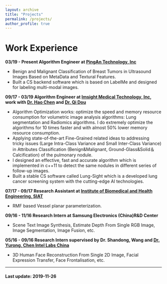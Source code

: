 ```yaml
---
layout: archive
title: "Projects"
permalink: /projects/
author_profile: true
---
```


# Work Experience 
**03/19 - Present   Algorithm Engineer at [PingAn Technology, Inc](https://tech.pingan.com/en/)**
- Benign and Malignant Classification of Breast Tumors in Ultrasound Images Based on MetaData and Textural Features.
- Built a CS backend software which is based on LabelMe and designed for labeling multi-modal images.

**09/17 - 03/19    Algorithm Engineer at [Imsight Medical Technology, Inc](http://www.imsightmed.com/article/en), work with [Dr. Hao Chen](http://appsrv.cse.cuhk.edu.hk/~hchen/) and [Dr. Qi Dou](https://carrend.github.io/)**
- Algorithm Optimization works: optimize the speed and memory resource consumption for volumetric image analysis algorithms: Lung segmentation and Radiomics algorithms. I do extremely optimize the algorithms for 10 times faster and with almost 50% lower memory resource consumption.
- Applying state-of-the-art Fine-Grained related ideas to addressing tricky issues (Large Intra-Class Variance and Small Inter-Class Variance) in Attributes Classification (Benign&Malignant, Ground-Glass&Solid＆Calcification) of the pulmonary nodule.
- I designed an effective, fast and accurate algorithm which is implemented in c++11 to detect the same nodules in different series of follow-up images.
- Built a stable CS software called Lung-Sight which is a developed lung cancer screening system with the cutting-edge AI technologies. 

**07/17 - 09/17    Research Assistant  at [Institute of Biomedical and Health Engineering,  SIAT](http://english.siat.cas.cn/SI2017/IBHE2017/)**
- RMF based Vessel planar parameterization.

**09/16 - 11/16    Research Intern at Samsung Electronics (China)R&D Center**
- Scene Text Image Synthesis, Estimate Depth From Single RGB Image, Image Segmentation, Image Fusion, etc.

**05/16 - 09/16    Research Intern supervised by Dr. Shandong, Wang and [Dr. Yurong, Chen ](https://www.linkedin.com/company/intel-corporation/)    [Intel Labs China](https://www.linkedin.com/company/intel-corporation/)**
- 3D Human Face Reconstruction From Single 2D Image, Facial Expression Transfer, Face Frontalisation, etc.


---

#### Last update: 2019-11-26
